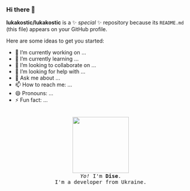 ### Hi there 👋

**lukakostic/lukakostic** is a ✨ _special_ ✨ repository because its `README.md` (this file) appears on your GitHub profile.

Here are some ideas to get you started:

- 🔭 I’m currently working on ...
- 🌱 I’m currently learning ...
- 👯 I’m looking to collaborate on ...
- 🤔 I’m looking for help with ...
- 💬 Ask me about ...
- 📫 How to reach me: ...
- 😄 Pronouns: ...
- ⚡ Fun fact: ...

<p align="center">
  <br>
  
  <img width="150" src="https://thedise.me/src/images/hi.webp">
 
  <br>
  <samp>
    <i>Yo!</i> I'm <b>Dise</b>.
    <br> 
    I'm a developer from Ukraine.
    <br>
    <br>
  </samp>
  
  <br>
  <br>
</p>

